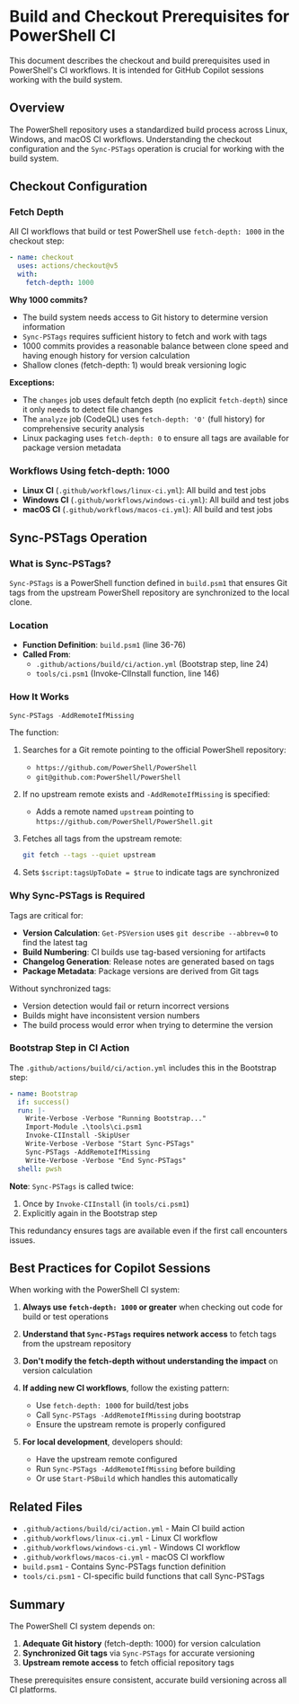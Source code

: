 # Build and Checkout Prerequisites for PowerShell CI

This document describes the checkout and build prerequisites used in PowerShell's CI workflows. It is intended for GitHub Copilot sessions working with the build system.

## Overview

The PowerShell repository uses a standardized build process across Linux, Windows, and macOS CI workflows. Understanding the checkout configuration and the `Sync-PSTags` operation is crucial for working with the build system.

## Checkout Configuration

### Fetch Depth

All CI workflows that build or test PowerShell use `fetch-depth: 1000` in the checkout step:

```yaml
- name: checkout
  uses: actions/checkout@v5
  with:
    fetch-depth: 1000
```

**Why 1000 commits?**
- The build system needs access to Git history to determine version information
- `Sync-PSTags` requires sufficient history to fetch and work with tags
- 1000 commits provides a reasonable balance between clone speed and having enough history for version calculation
- Shallow clones (fetch-depth: 1) would break versioning logic

**Exceptions:**
- The `changes` job uses default fetch depth (no explicit `fetch-depth`) since it only needs to detect file changes
- The `analyze` job (CodeQL) uses `fetch-depth: '0'` (full history) for comprehensive security analysis
- Linux packaging uses `fetch-depth: 0` to ensure all tags are available for package version metadata

### Workflows Using fetch-depth: 1000

- **Linux CI** (`.github/workflows/linux-ci.yml`): All build and test jobs
- **Windows CI** (`.github/workflows/windows-ci.yml`): All build and test jobs  
- **macOS CI** (`.github/workflows/macos-ci.yml`): All build and test jobs

## Sync-PSTags Operation

### What is Sync-PSTags?

`Sync-PSTags` is a PowerShell function defined in `build.psm1` that ensures Git tags from the upstream PowerShell repository are synchronized to the local clone.

### Location

- **Function Definition**: `build.psm1` (line 36-76)
- **Called From**: 
  - `.github/actions/build/ci/action.yml` (Bootstrap step, line 24)
  - `tools/ci.psm1` (Invoke-CIInstall function, line 146)

### How It Works

```powershell
Sync-PSTags -AddRemoteIfMissing
```

The function:
1. Searches for a Git remote pointing to the official PowerShell repository:
   - `https://github.com/PowerShell/PowerShell`
   - `git@github.com:PowerShell/PowerShell`

2. If no upstream remote exists and `-AddRemoteIfMissing` is specified:
   - Adds a remote named `upstream` pointing to `https://github.com/PowerShell/PowerShell.git`

3. Fetches all tags from the upstream remote:
   ```bash
   git fetch --tags --quiet upstream
   ```

4. Sets `$script:tagsUpToDate = $true` to indicate tags are synchronized

### Why Sync-PSTags is Required

Tags are critical for:
- **Version Calculation**: `Get-PSVersion` uses `git describe --abbrev=0` to find the latest tag
- **Build Numbering**: CI builds use tag-based versioning for artifacts
- **Changelog Generation**: Release notes are generated based on tags
- **Package Metadata**: Package versions are derived from Git tags

Without synchronized tags:
- Version detection would fail or return incorrect versions
- Builds might have inconsistent version numbers
- The build process would error when trying to determine the version

### Bootstrap Step in CI Action

The `.github/actions/build/ci/action.yml` includes this in the Bootstrap step:

```yaml
- name: Bootstrap
  if: success()
  run: |-
    Write-Verbose -Verbose "Running Bootstrap..."
    Import-Module .\tools\ci.psm1
    Invoke-CIInstall -SkipUser
    Write-Verbose -Verbose "Start Sync-PSTags"
    Sync-PSTags -AddRemoteIfMissing
    Write-Verbose -Verbose "End Sync-PSTags"
  shell: pwsh
```

**Note**: `Sync-PSTags` is called twice:
1. Once by `Invoke-CIInstall` (in `tools/ci.psm1`)
2. Explicitly again in the Bootstrap step

This redundancy ensures tags are available even if the first call encounters issues.

## Best Practices for Copilot Sessions

When working with the PowerShell CI system:

1. **Always use `fetch-depth: 1000` or greater** when checking out code for build or test operations
2. **Understand that `Sync-PSTags` requires network access** to fetch tags from the upstream repository
3. **Don't modify the fetch-depth without understanding the impact** on version calculation
4. **If adding new CI workflows**, follow the existing pattern:
   - Use `fetch-depth: 1000` for build/test jobs
   - Call `Sync-PSTags -AddRemoteIfMissing` during bootstrap
   - Ensure the upstream remote is properly configured

5. **For local development**, developers should:
   - Have the upstream remote configured
   - Run `Sync-PSTags -AddRemoteIfMissing` before building
   - Or use `Start-PSBuild` which handles this automatically

## Related Files

- `.github/actions/build/ci/action.yml` - Main CI build action
- `.github/workflows/linux-ci.yml` - Linux CI workflow
- `.github/workflows/windows-ci.yml` - Windows CI workflow
- `.github/workflows/macos-ci.yml` - macOS CI workflow
- `build.psm1` - Contains Sync-PSTags function definition
- `tools/ci.psm1` - CI-specific build functions that call Sync-PSTags

## Summary

The PowerShell CI system depends on:
1. **Adequate Git history** (fetch-depth: 1000) for version calculation
2. **Synchronized Git tags** via `Sync-PSTags` for accurate versioning
3. **Upstream remote access** to fetch official repository tags

These prerequisites ensure consistent, accurate build versioning across all CI platforms.
